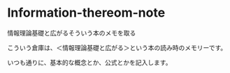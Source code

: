 # Information-thereom-note 
情報理論基礎と広がるそういう本のメモを取る

こういう倉庫は、＜情報理論基礎と広がる＞という本の読み時のメモリーです。

いつも通りに、基本的な概念とか、公式とかを記入します。
